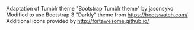 Adaptation of Tumblr theme "Bootstrap Tumblr theme" by jasonsyko
Modified to use Bootstrap 3 "Darkly" theme from https://bootswatch.com/
Additional icons provided by http://fortawesome.github.io/